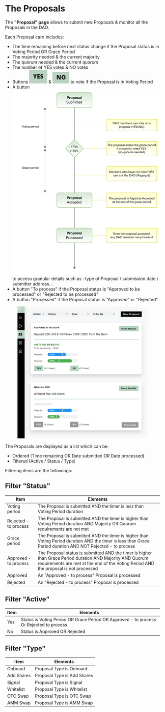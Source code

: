 # The Proposals

The **"Proposal" page** allows to submit new Proposals & monitor all the Proposals in the DAO.

Each Proposal card includes:

* The time remaining before next status change if the Proposal status is in Voting Period OR Grace Period
* The majority needed & the current majority
* The quorum needed & the current quorum&#x20;
* The number of YES votes & NO votes
* Buttons <img src="../../.gitbook/assets/image (5) (2).png" alt="" data-size="line"> & <img src="../../.gitbook/assets/image (7).png" alt="" data-size="line"> to vote if the Proposal is in Voting Period
* A button <img src="../../.gitbook/assets/image (6).png" alt="" data-size="line"> to access granular details such as : type of Proposal / submission date / submitter address...
* A button "To process" if the Proposal status is "Approved to be processed" or "Rejected to be processed"
* A button "Processed" if the Proposal status is "Approved" or "Rejected"

<figure><img src="../../.gitbook/assets/OTC VOTING modified.png" alt=""><figcaption></figcaption></figure>

The Proposals are displayed as a list which can be:&#x20;

* Ordered (Time remaining OR Date submitted OR Date processed)
* Filtered (Active / Status / Type)

Filtering items are the followings:

## Filter "Status"

| Item                  | Elements                                                                                                                                                                                           |
| --------------------- | -------------------------------------------------------------------------------------------------------------------------------------------------------------------------------------------------- |
| Voting period         | The Proposal is submitted AND the timer is less than Voting Period duration                                                                                                                        |
| Rejected - to process | The Proposal is submitted AND the timer is higher than Voting Period duration AND Majority OR Quorum requirements are not met                                                                      |
| Grace period          | The Proposal is submitted AND the timer is higher than Voting Period duration AND the timer is less than Grace Period duration AND NOT Rejected - to process                                       |
| Approved - to process | The Proposal status is submitted AND the timer is higher than Grace Period duration AND Majority AND Quorum requirements are met at the end of the Voting Period AND the proposal is not processed |
| Approved              | An "Approved - to process" Proposal  is processed                                                                                                                                                  |
| Rejected              | An "Rejected - to process" Proposal is processed                                                                                                                                                   |

## Filter "Active"

| Item | Elements                                                                                |
| ---- | --------------------------------------------------------------------------------------- |
| Yes  | Status is Voting Period OR Grace Period OR Approved - to process Or Rejected to process |
| No   | Status is Approved OR Rejected                                                          |

## Filter "Type"

| Item       | Elements                    |
| ---------- | --------------------------- |
| Onboard    | Proposal Type is Onboard    |
| Add Shares | Proposal Type is Add Shares |
| Signal     | Proposal Type is Signal     |
| Whitelist  | Proposal Type is Whitelist  |
| OTC Swap   | Proposal Type is OTC Swap   |
| AMM Swap   | Proposal Type is AMM Swap   |

